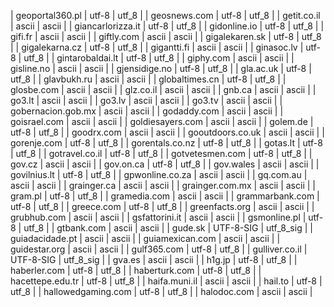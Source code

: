 | geoportal360.pl | utf-8 | utf_8 |
| geosnews.com | utf-8 | utf_8 |
| getit.co.il | ascii | ascii |
| giancarlorizza.it | utf-8 | utf_8 |
| gidonline.io | utf-8 | utf_8 |
| gifi.fr | ascii | ascii |
| giftly.com | ascii | ascii |
| gigalekaren.sk | utf-8 | utf_8 |
| gigalekarna.cz | utf-8 | utf_8 |
| gigantti.fi | ascii | ascii |
| ginasoc.lv | utf-8 | utf_8 |
| gintarobaldai.lt | utf-8 | utf_8 |
| giphy.com | ascii | ascii |
| gisline.no | ascii | ascii |
| gjensidige.no | utf-8 | utf_8 |
| gla.ac.uk | utf-8 | utf_8 |
| glavbukh.ru | ascii | ascii |
| globaltimes.cn | utf-8 | utf_8 |
| glosbe.com | ascii | ascii |
| glz.co.il | ascii | ascii |
| gnb.ca | ascii | ascii |
| go3.lt | ascii | ascii |
| go3.lv | ascii | ascii |
| go3.tv | ascii | ascii |
| gobernacion.gob.mx | ascii | ascii |
| godaddy.com | ascii | ascii |
| goisrael.com | ascii | ascii |
| goldiesayers.com | ascii | ascii |
| golem.de | utf-8 | utf_8 |
| goodrx.com | ascii | ascii |
| gooutdoors.co.uk | ascii | ascii |
| gorenje.com | utf-8 | utf_8 |
| gorentals.co.nz | utf-8 | utf_8 |
| gotas.lt | utf-8 | utf_8 |
| gotravel.co.il | utf-8 | utf_8 |
| gotvetesmen.com | utf-8 | utf_8 |
| gov.cz | ascii | ascii |
| gov.on.ca | utf-8 | utf_8 |
| gov.wales | ascii | ascii |
| govilnius.lt | utf-8 | utf_8 |
| gpwonline.co.za | ascii | ascii |
| gq.com.au | ascii | ascii |
| grainger.ca | ascii | ascii |
| grainger.com.mx | ascii | ascii |
| gram.pl | utf-8 | utf_8 |
| gramedia.com | ascii | ascii |
| grammarbank.com | utf-8 | utf_8 |
| greece.com | utf-8 | utf_8 |
| greenfacts.org | ascii | ascii |
| grubhub.com | ascii | ascii |
| gsfattorini.it | ascii | ascii |
| gsmonline.pl | utf-8 | utf_8 |
| gtbank.com | ascii | ascii |
| gude.sk | UTF-8-SIG | utf_8_sig |
| guiadacidade.pt | ascii | ascii |
| guiamexican.com | ascii | ascii |
| guidestar.org | ascii | ascii |
| gulf365.com | utf-8 | utf_8 |
| gulliver.co.il | UTF-8-SIG | utf_8_sig |
| gva.es | ascii | ascii |
| h1g.jp | utf-8 | utf_8 |
| haberler.com | utf-8 | utf_8 |
| haberturk.com | utf-8 | utf_8 |
| hacettepe.edu.tr | utf-8 | utf_8 |
| haifa.muni.il | ascii | ascii |
| hail.to | utf-8 | utf_8 |
| hallowedgaming.com | utf-8 | utf_8 |
| halodoc.com | ascii | ascii |
